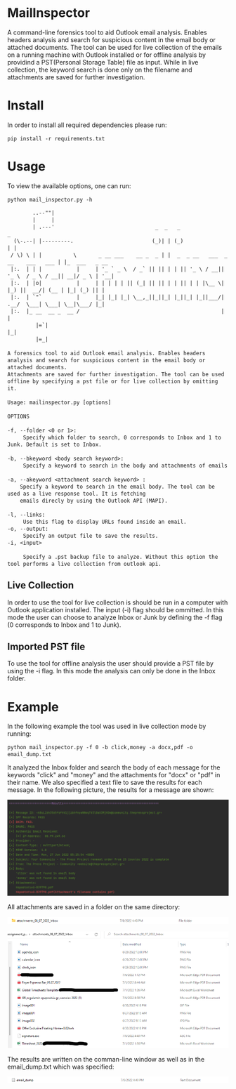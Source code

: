 # MailInspector
A command-line forensics tool to aid Outlook email analysis. Enables headers analysis and search for suspicious content in the email body or attached documents. The tool can be used for live collection of the emails on a running machine with Outlook installed or for offline analysis by providind a PST(Personal Storage Table) file as input. While in live collection, the keyword search is done only on the filename and attachments are saved for further investigation.

# Install 
In order to install all required dependencies please run:
```
pip install -r requirements.txt 
```
# Usage
To view the available options, one can run:
```
python mail_inspector.py -h
```

```      
        ..--""|
        |     |
        | .---'                                _  _   _                                 _               
  (\-.--| |---------.                         (_)| | (_)                               | |              
 / \) \ | |          \       _ __ ___    __ _  _ | |  _  _ __   ___  _ __    ___   ___ | |_  ___   _ __ 
 |:.  | | |           |     | '_ ` _ \  / _` || || | | || '_ \ / __|| '_ \  / _ \ / __|| __|/ _ \ | '__|
 |:.  | |o|           |     | | | | | || (_| || || | | || | | |\__ \| |_) ||  __/| (__ | |_| (_) || |   
 |:.  | `"`           |     |_| |_| |_| \__,_||_||_| |_||_| |_||___/| .__/  \___| \___| \__|\___/ |_|   
 |:.  |_ __  __ _  __ /                                             | |
         |=`|                                                       |_|
         |=_|
                 
A forensics tool to aid Outlook email analysis. Enables headers analysis and search for suspicious content in the email body or attached documents.
Attachments are saved for further investigation. The tool can be used offline by specifying a pst file or for live collection by omitting it.

Usage: mailinspector.py [options]

OPTIONS

-f, --folder <0 or 1>:
	 Specify which folder to search, 0 corresponds to Inbox and 1 to Junk. Default is set to Inbox.

-b, --bkeyword <body search keyword>:
	 Specify a keyword to search in the body and attachments of emails

-a, --akeyword <attachment search keyword> :
	Specify a keyword to search in the email body. The tool can be used as a live response tool. It is fetching
	emails direcly by using the Outlook API (MAPI).

-l, --links:
	 Use this flag to display URLs found inside an email.
-o, --output:
	 Specify an output file to save the results.
-i, <input>

	 Specify a .pst backup file to analyze. Without this option the tool performs a live collection from outlook api.
```



## Live Collection
In order to use the tool for live collection is should be run in a computer with Outlook application installed. The input (-i) flag should be ommitted. In this mode the user can choose to analyze Inbox or Junk by defining the -f flag (0 corresponds to Inbox and 1 to Junk).

## Imported PST file
To use the tool for offline analysis the user should provide a PST file by using the -i flag. In this mode the analysis can only be done in the Inbox folder.

# Example 
In the following example the tool was used in live collection mode by running:
```
python mail_inspector.py -f 0 -b click,money -a docx,pdf -o email_dump.txt
```
It analyzed the Inbox folder and search the body of each message for the keywords "click" and "money" and the attachments for "docx" or "pdf" in their name. We also specified a text file to save the results for each message. In the following picture, the results for a message are shown:

![alt text](https://github.com/filipposfwt/Mailinspector/blob/main/screenshots/results_analysis.png?raw=true)

All attachments are saved in a folder on the same directory:


![alt text](https://github.com/filipposfwt/Mailinspector/blob/main/screenshots/attachments_folder.png?raw=true)

![alt text](https://github.com/filipposfwt/Mailinspector/blob/main/screenshots/attachments.png?raw=true)

The results are written on the comman-line window as well as in the email_dump.txt which was specified:

![alt text](https://github.com/filipposfwt/Mailinspector/blob/main/screenshots/email_dump.png?raw=true)
